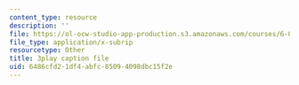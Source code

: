```yaml
---
content_type: resource
description: ''
file: https://ol-ocw-studio-app-production.s3.amazonaws.com/courses/6-004-computation-structures-spring-2017/6486cfd21df4abfc85094098dbc15f2e_sz4kq_ltDrM.srt
file_type: application/x-subrip
resourcetype: Other
title: 3play caption file
uid: 6486cfd2-1df4-abfc-8509-4098dbc15f2e
---
```

